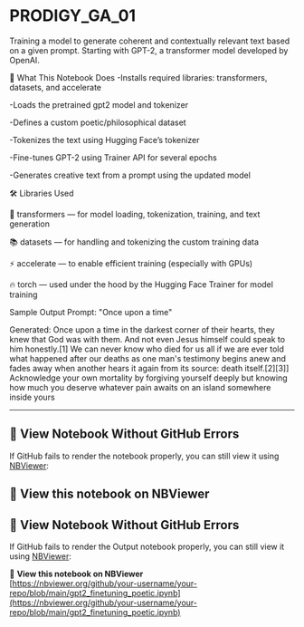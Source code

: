 # PRODIGY_GA_01
Training a model to generate coherent and contextually relevant text based on a given prompt. Starting with GPT-2, a transformer model developed by OpenAI.

🚀 What This Notebook Does
-Installs required libraries: transformers, datasets, and accelerate

-Loads the pretrained gpt2 model and tokenizer

-Defines a custom poetic/philosophical dataset

-Tokenizes the text using Hugging Face’s tokenizer

-Fine-tunes GPT-2 using Trainer API for several epochs

-Generates creative text from a prompt using the updated model


🛠️ Libraries Used

🤗 transformers — for model loading, tokenization, training, and text generation

📚 datasets — for handling and tokenizing the custom training data

⚡ accelerate — to enable efficient training (especially with GPUs)

🔥 torch — used under the hood by the Hugging Face Trainer for model training

 Sample Output
Prompt: "Once upon a time"

Generated:  Once upon a time in the darkest corner of their hearts, they knew that God was with them. And not even Jesus himself could speak to him honestly.[1]
We can never know who died for us all if we are ever told what happened after our deaths as one man's testimony begins anew and fades away when another hears it again from its source: death itself.[2][3]] Acknowledge your own mortality by forgiving yourself deeply but knowing how much you deserve whatever pain awaits on an island somewhere inside yours
 
---

## 📄 View Notebook Without GitHub Errors

If GitHub fails to render the notebook properly, you can still view it using [NBViewer](https://nbviewer.org):

🔗 **View this notebook on NBViewer**  
---

## 📄 View Notebook Without GitHub Errors

If GitHub fails to render the Output notebook properly, you can still view it using [NBViewer](https://nbviewer.org):

🔗 **View this notebook on NBViewer**  
[https://nbviewer.org/github/your-username/your-repo/blob/main/gpt2_finetuning_poetic.ipynb](https://nbviewer.org/github/your-username/your-repo/blob/main/gpt2_finetuning_poetic.ipynb)



